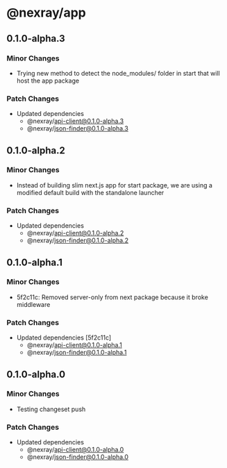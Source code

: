 # @nexray/app

## 0.1.0-alpha.3

### Minor Changes

-   Trying new method to detect the node_modules/ folder in start that will host the app package

### Patch Changes

-   Updated dependencies
    -   @nexray/api-client@0.1.0-alpha.3
    -   @nexray/json-finder@0.1.0-alpha.3

## 0.1.0-alpha.2

### Minor Changes

-   Instead of building slim next.js app for start package, we are using a modified default build with the standalone launcher

### Patch Changes

-   Updated dependencies
    -   @nexray/api-client@0.1.0-alpha.2
    -   @nexray/json-finder@0.1.0-alpha.2

## 0.1.0-alpha.1

### Minor Changes

-   5f2c11c: Removed server-only from next package because it broke middleware

### Patch Changes

-   Updated dependencies [5f2c11c]
    -   @nexray/api-client@0.1.0-alpha.1
    -   @nexray/json-finder@0.1.0-alpha.1

## 0.1.0-alpha.0

### Minor Changes

-   Testing changeset push

### Patch Changes

-   Updated dependencies
    -   @nexray/api-client@0.1.0-alpha.0
    -   @nexray/json-finder@0.1.0-alpha.0
